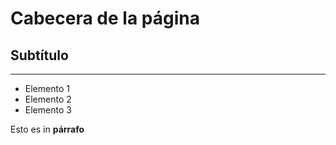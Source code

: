 # Cabecera de la página
## Subtítulo
---
- Elemento 1
- Elemento 2
- Elemento 3

Esto es in **párrafo**